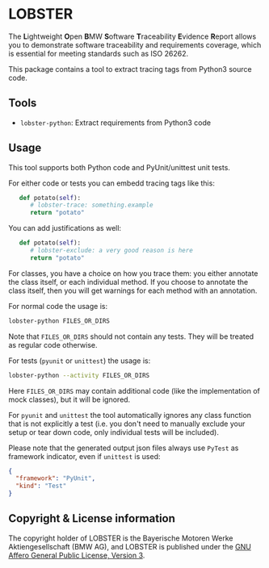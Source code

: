 # LOBSTER

The **L**ightweight **O**pen **B**MW **S**oftware **T**raceability
**E**vidence **R**eport allows you to demonstrate software traceability
and requirements coverage, which is essential for meeting standards
such as ISO 26262.

This package contains a tool to extract tracing tags from Python3 source
code.

## Tools

* `lobster-python`: Extract requirements from Python3 code

## Usage

This tool supports both Python code and PyUnit/unittest unit tests.

For either code or tests you can embedd tracing tags like this:

```python
   def potato(self):
      # lobster-trace: something.example
      return "potato"
```

You can add justifications as well:

```python
   def potato(self):
      # lobster-exclude: a very good reason is here
      return "potato"
```

For classes, you have a choice on how you trace them: you either
annotate the class itself, or each individual method. If you choose to
annotate the class itself, then you will get warnings for each method
with an annotation.

For normal code the usage is:

```bash
lobster-python FILES_OR_DIRS
```

Note that `FILES_OR_DIRS` should not contain any tests.
They will be treated as regular code otherwise.

For tests (`pyunit` or `unittest`) the usage is:

```bash
lobster-python --activity FILES_OR_DIRS
```

Here `FILES_OR_DIRS` may contain additional code (like the implementation of mock classes), but it will be ignored.

For `pyunit` and `unittest` the tool automatically ignores any class function that is
not explicitly a test (i.e. you don't need to manually exclude your
setup or tear down code, only individual tests will be included).

Please note that the generated output json files always use `PyTest` as framework indicator, even if `unittest` is used:
```json
{
  "framework": "PyUnit",
  "kind": "Test"
}
```

## Copyright & License information

The copyright holder of LOBSTER is the Bayerische Motoren Werke
Aktiengesellschaft (BMW AG), and LOBSTER is published under the [GNU
Affero General Public License, Version
3](https://github.com/bmw-software-engineering/lobster/blob/main/LICENSE.md).
